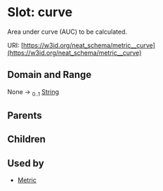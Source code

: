 
# Slot: curve


Area under curve (AUC) to be calculated.

URI: [https://w3id.org/neat_schema/metric__curve](https://w3id.org/neat_schema/metric__curve)


## Domain and Range

None &#8594;  <sub>0..1</sub> [String](types/String.md)

## Parents


## Children


## Used by

 * [Metric](Metric.md)

